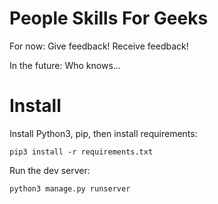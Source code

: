 People Skills For Geeks
=======================

For now: Give feedback! Receive feedback!

In the future: Who knows...

Install
=======

Install Python3, pip, then install requirements:

    pip3 install -r requirements.txt

Run the dev server:

    python3 manage.py runserver
